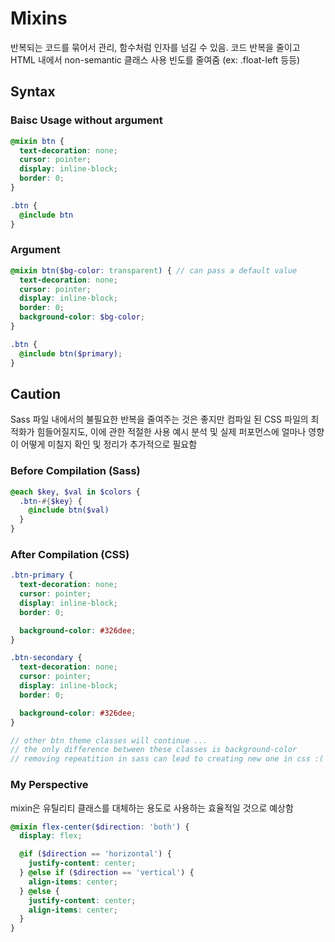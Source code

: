 # Mixins
반복되는 코드를 묶어서 관리, 함수처럼 인자를 넘길 수 있음. 코드 반복을 줄이고 HTML 내에서 non-semantic 클래스 사용 빈도를 줄여줌 (ex: .float-left 등등)
## Syntax
### Baisc Usage without argument
```scss
@mixin btn {
  text-decoration: none;
  cursor: pointer;
  display: inline-block;
  border: 0;
}

.btn {
  @include btn
}
```
### Argument
```scss 
@mixin btn($bg-color: transparent) { // can pass a default value
  text-decoration: none;
  cursor: pointer;
  display: inline-block;
  border: 0;
  background-color: $bg-color;
}

.btn {
  @include btn($primary);
}
```

## Caution
Sass 파일 내에서의 불필요한 반복을 줄여주는 것은 좋지만 컴파일 된 CSS 파일의 최적화가 힘들어질지도, 이에 관한 적절한 사용 예시 분석 및 실제 퍼포먼스에 얼마나 영향이 어떻게 미칠지 확인 및 정리가 추가적으로 필요함
### Before Compilation (Sass)
```scss
@each $key, $val in $colors {
  .btn-#{$key} {
    @include btn($val)
  }
}
```
### After Compilation (CSS)
```scss
.btn-primary {
  text-decoration: none;
  cursor: pointer;
  display: inline-block;
  border: 0;

  background-color: #326dee;
}

.btn-secondary {
  text-decoration: none;
  cursor: pointer;
  display: inline-block;
  border: 0;

  background-color: #326dee;
}

// other btn theme classes will continue ...
// the only difference between these classes is background-color
// removing repeatition in sass can lead to creating new one in css :(
```

### My Perspective 
mixin은 유틸리티 클래스를 대체하는 용도로 사용하는 효율적일 것으로 예상함
```scss 
@mixin flex-center($direction: 'both') {
  display: flex;

  @if ($direction == 'horizontal') {
    justify-content: center;
  } @else if ($direction == 'vertical') {
    align-items: center;
  } @else {
    justify-content: center;
    align-items: center;
  }
}
```


